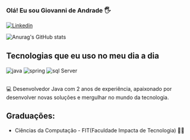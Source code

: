 ### Olá! Eu sou Giovanni de Andrade 🖐️

[![Linkedin](https://img.shields.io/badge/LinkedIn-0077B5?style=for-the-badge&logo=linkedin&logoColor=white)](https://www.linkedin.com/in/giovanni-aprile/)

![Anurag's GitHub stats](https://github-readme-stats.vercel.app/api?username=giaprile13&show_icons=true&theme=onedark)


## Tecnologias que eu uso no meu dia a dia

<div style="display: inline_block">
  <img align="center" alt="java" src="https://img.shields.io/badge/Java-ED8B00?style=for-the-badge&logo=openjdk&logoColor=white" />

  <img align="center" alt="spring" src="https://img.shields.io/badge/Spring-6DB33F?style=for-the-badge&logo=spring&logoColor=white" />

  <img align="center" alt="sql Server" src="https://img.shields.io/badge/Microsoft_SQL_Server-CC2927?style=for-the-badge&logo=microsoft-sql-server&logoColor=white" />
</div><br/>

💻 Desenvolvedor Java com 2 anos de experiência, apaixonado por desenvolver novas soluções e mergulhar no mundo da tecnologia.

## Graduações:
- Ciências da Computação - FIT(Faculdade Impacta de Tecnologia) 👨‍💻
